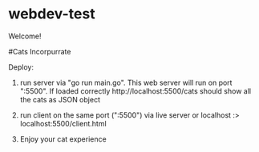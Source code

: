 # webdev-test

Welcome!

#Cats Incorpurrate

Deploy:

1. run server via "go run main.go". 
This web server will run on port ":5500".
If loaded correctly http://localhost:5500/cats should show all the cats as JSON object

2. run client on the same port (":5500") via live server or localhost :> localhost:5500/client.html

3. Enjoy your cat experience
